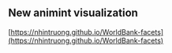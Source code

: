 ## New animint visualization
[https://nhintruong.github.io/WorldBank-facets](https://nhintruong.github.io/WorldBank-facets)

